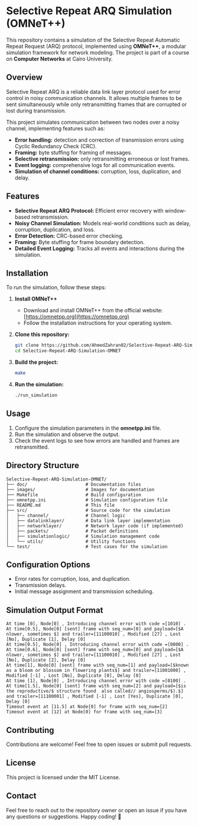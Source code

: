 # Selective Repeat ARQ Simulation (OMNeT++)

This repository contains a simulation of the Selective Repeat Automatic Repeat Request (ARQ) protocol, implemented using **OMNeT++**, a modular simulation framework for network modeling. The project is part of a course on **Computer Networks** at Cairo University.

## Overview
Selective Repeat ARQ is a reliable data link layer protocol used for error control in noisy communication channels. It allows multiple frames to be sent simultaneously while only retransmitting frames that are corrupted or lost during transmission.

This project simulates communication between two nodes over a noisy channel, implementing features such as:
- **Error handling:** detection and correction of transmission errors using Cyclic Redundancy Check (CRC).
- **Framing:** byte stuffing for framing of messages.
- **Selective retransmission:** only retransmitting erroneous or lost frames.
- **Event logging:** comprehensive logs for all communication events.
- **Simulation of channel conditions:** corruption, loss, duplication, and delay.

## Features
- **Selective Repeat ARQ Protocol:** Efficient error recovery with window-based retransmission.
- **Noisy Channel Simulation:** Models real-world conditions such as delay, corruption, duplication, and loss.
- **Error Detection:** CRC-based error checking.
- **Framing:** Byte stuffing for frame boundary detection.
- **Detailed Event Logging:** Tracks all events and interactions during the simulation.

## Installation
To run the simulation, follow these steps:

1. **Install OMNeT++**
   - Download and install OMNeT++ from the official website: [https://omnetpp.org](https://omnetpp.org)
   - Follow the installation instructions for your operating system.

2. **Clone this repository:**
   ```bash
   git clone https://github.com/AhmedZahran02/Selective-Repeat-ARQ-Simulation-OMNET
   cd Selective-Repeat-ARQ-Simulation-OMNET
   ```

3. **Build the project:**
   ```bash
   make
   ```

4. **Run the simulation:**
   ```bash
   ./run_simulation
   ```

## Usage
1. Configure the simulation parameters in the **omnetpp.ini** file.
2. Run the simulation and observe the output.
3. Check the event logs to see how errors are handled and frames are retransmitted.

## Directory Structure
```
Selective-Repeat-ARQ-Simulation-OMNET/
├── doc/                      # Documentation files
├── images/                   # Images for documentation
├── Makefile                  # Build configuration
├── omnetpp.ini               # Simulation configuration file
├── README.md                 # This file
├── src/                      # Source code for the simulation
│   ├── channel/              # Channel logic
│   ├── datalinklayer/        # Data link layer implementation
│   ├── networklayer/         # Network layer code (if implemented)
│   ├── packets/              # Packet definitions
│   ├── simulationlogic/      # Simulation management code
│   └── utils/                # Utility functions
└── test/                     # Test cases for the simulation
```

## Configuration Options
- Error rates for corruption, loss, and duplication.
- Transmission delays.
- Initial message assignment and transmission scheduling.

## Simulation Output Format
```
At time [0], Node[0] , Introducing channel error with code =[1010] .
At time[0.5], Node[0] [sent] frame with seq_num=[0] and payload=[$A nlower, sometimes $] and trailer=[11100010] , Modified [27] , Lost [No], Duplicate [1], Delay [0]
At time[0.5], Node[0] , Introducing channel error with code =[0000] .
At time[0.6], Node[0] [sent] frame with seq_num=[0] and payload=[$A nlower, sometimes $] and trailer=[11100010] , Modified [27] , Lost [No], Duplicate [2], Delay [0]
At time[1], Node[0] [sent] frame with seq_num=[1] and payload=[$known as a bloom or blossom in flowering plants$] and trailer=[11001000] , Modified [-1] , Lost [No], Duplicate [0], Delay [0]
At time [1], Node[0] , Introducing channel error with code =[0100] .
At time[1.5], Node[0] [sent] frame with seq_num=[2] and payload=[$is the reproductive/$ structure found  also called// angiosperms/$).$] and trailer=[11100001] , Modified [-1] , Lost [Yes], Duplicate [0], Delay [0]
Timeout event at [11.5] at Node[0] for frame with seq_num=[2]
Timeout event at [12] at Node[0] for frame with seq_num=[3]
```

## Contributing
Contributions are welcome! Feel free to open issues or submit pull requests.

## License
This project is licensed under the MIT License.

## Contact
Feel free to reach out to the repository owner or open an issue if you have any questions or suggestions. Happy coding! 🚀


